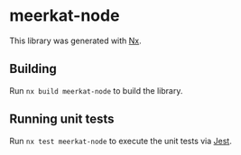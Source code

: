 # meerkat-node

This library was generated with [Nx](https://nx.dev).

## Building

Run `nx build meerkat-node` to build the library.

## Running unit tests

Run `nx test meerkat-node` to execute the unit tests via [Jest](https://jestjs.io).
